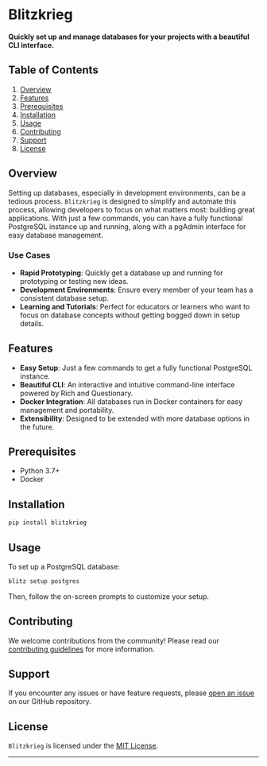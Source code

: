 # Blitzkrieg

**Quickly set up and manage databases for your projects with a beautiful CLI interface.**

## Table of Contents

1. [Overview](#overview)
2. [Features](#features)
3. [Prerequisites](#prerequisites)
4. [Installation](#installation)
5. [Usage](#usage)
6. [Contributing](#contributing)
7. [Support](#support)
8. [License](#license)

## Overview

Setting up databases, especially in development environments, can be a tedious process. `Blitzkrieg` is designed to simplify and automate this process, allowing developers to focus on what matters most: building great applications. With just a few commands, you can have a fully functional PostgreSQL instance up and running, along with a pgAdmin interface for easy database management.

### Use Cases

- **Rapid Prototyping**: Quickly get a database up and running for prototyping or testing new ideas.
- **Development Environments**: Ensure every member of your team has a consistent database setup.
- **Learning and Tutorials**: Perfect for educators or learners who want to focus on database concepts without getting bogged down in setup details.

## Features

- **Easy Setup**: Just a few commands to get a fully functional PostgreSQL instance.
- **Beautiful CLI**: An interactive and intuitive command-line interface powered by Rich and Questionary.
- **Docker Integration**: All databases run in Docker containers for easy management and portability.
- **Extensibility**: Designed to be extended with more database options in the future.

## Prerequisites

- Python 3.7+
- Docker

## Installation

```bash
pip install blitzkrieg
```

## Usage

To set up a PostgreSQL database:

```bash
blitz setup postgres
```

Then, follow the on-screen prompts to customize your setup.

## Contributing

We welcome contributions from the community! Please read our [contributing guidelines](./CONTRIBUTING.md) for more information.

## Support

If you encounter any issues or have feature requests, please [open an issue](https://github.com/yourusername/Blitzkrieg/issues) on our GitHub repository.

## License

`Blitzkrieg` is licensed under the [MIT License](./LICENSE).

---
